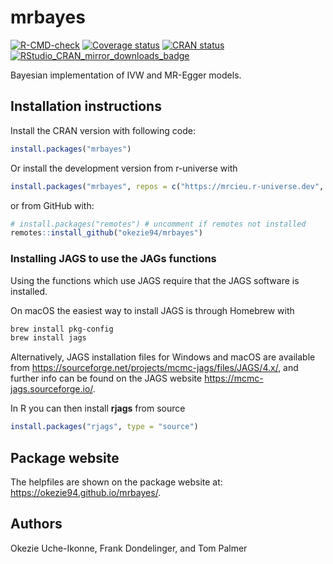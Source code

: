 # mrbayes

<!-- badges: start -->
[![R-CMD-check](https://github.com/okezie94/mrbayes/actions/workflows/R-CMD-check.yaml/badge.svg)](https://github.com/okezie94/mrbayes/actions/workflows/R-CMD-check.yaml)
[![Coverage status](https://codecov.io/gh/okezie94/mrbayes/branch/master/graph/badge.svg)](https://app.codecov.io/github/okezie94/mrbayes?branch=master)
[![CRAN status](https://www.r-pkg.org/badges/version/mrbayes)](https://cran.r-project.org/package=mrbayes)
[![RStudio_CRAN_mirror_downloads_badge](http://cranlogs.r-pkg.org/badges/grand-total/mrbayes?color=blue)](https://CRAN.R-project.org/package=mrbayes)
<!-- badges: end -->

Bayesian implementation of IVW and MR-Egger models.


## Installation instructions
 
Install the CRAN version with following code:

``` r
install.packages("mrbayes")
``` 

Or install the development version from r-universe with

```r
install.packages("mrbayes", repos = c("https://mrcieu.r-universe.dev", "https://cloud.r-project.org"))
```

or from GitHub with:
 
``` r
# install.packages("remotes") # uncomment if remotes not installed
remotes::install_github("okezie94/mrbayes")
```

### Installing JAGS to use the JAGs functions

Using the functions which use JAGS require that the JAGS software is installed.

On macOS the easiest way to install JAGS is through Homebrew with

```sh
brew install pkg-config
brew install jags
```

Alternatively, JAGS installation files for Windows and macOS are available from <https://sourceforge.net/projects/mcmc-jags/files/JAGS/4.x/>, and further info can be found on the JAGS website <https://mcmc-jags.sourceforge.io/>.

In R you can then install **rjags** from source

```r
install.packages("rjags", type = "source")
```

## Package website

The helpfiles are shown on the package website at: <https://okezie94.github.io/mrbayes/>.

## Authors

Okezie Uche-Ikonne, Frank Dondelinger, and Tom Palmer
